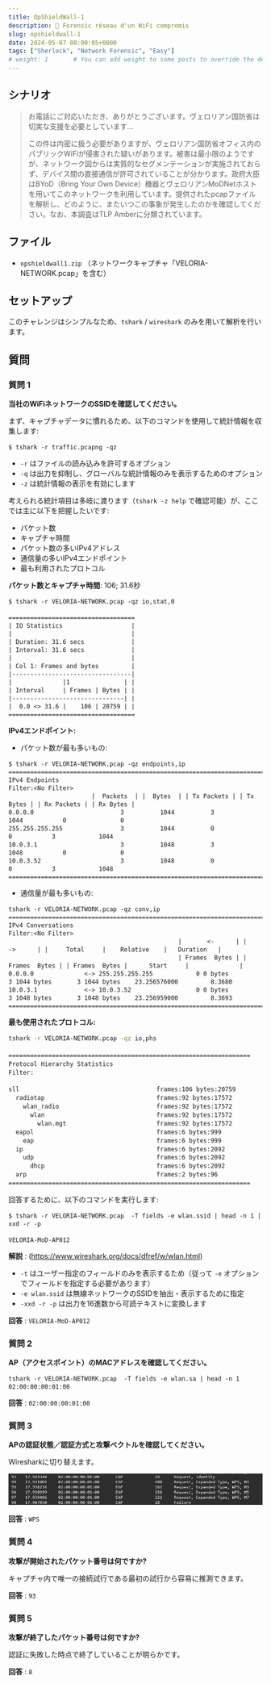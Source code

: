 ```yaml
---
title: OpShieldWall-1
description: 🛜 Forensic réseau d'un WiFi compromis
slug: opshieldwall-1
date: 2024-05-07 08:00:05+0000
tags: ["Sherlock", "Network Forensic", "Easy"]
# weight: 1       # You can add weight to some posts to override the default sorting (date descending)
---
```


## シナリオ
> お電話にご対応いただき、ありがとうございます。ヴェロリアン国防省は切実な支援を必要としています...
>
> この件は内密に扱う必要がありますが、ヴェロリアン国防省オフィス内のパブリックWiFiが侵害された疑いがあります。被害は最小限のようですが、ネットワーク図からは実質的なセグメンテーションが実施されておらず、デバイス間の直接通信が許可されていることが分かります。政府大臣はBYoD（Bring Your Own Device）機器とヴェロリアンMoDNetホストを用いてこのネットワークを利用しています。提供されたpcapファイルを解析し、どのように、またいつこの事象が発生したのかを確認してください。なお、本調査はTLP Amberに分類されています。

## ファイル
- `opshieldwall1.zip` （ネットワークキャプチャ「VELORIA-NETWORK.pcap」を含む）

## セットアップ
このチャレンジはシンプルなため、`tshark` / `wireshark` のみを用いて解析を行います。

## 質問

### 質問 1
**当社のWiFiネットワークのSSIDを確認してください。**

まず、キャプチャデータに慣れるため、以下のコマンドを使用して統計情報を収集します:
```shell
$ tshark -r traffic.pcapng -qz
```
- `-r` はファイルの読み込みを許可するオプション
- `-q` は出力を抑制し、グローバルな統計情報のみを表示するためのオプション
- `-z` は統計情報の表示を有効にします

考えられる統計項目は多岐に渡ります（``tshark -z help`` で確認可能）が、ここでは主に以下を把握したいです:
- パケット数
- キャプチャ時間
- パケット数の多いIPv4アドレス
- 通信量の多いIPv4エンドポイント
- 最も利用されたプロトコル

**パケット数とキャプチャ時間**: 106; 31.6秒

```shell
$ tshark -r VELORIA-NETWORK.pcap -qz io,stat,0

===================================
| IO Statistics                   |
|                                 |
| Duration: 31.6 secs             |
| Interval: 31.6 secs             |
|                                 |
| Col 1: Frames and bytes         |
|---------------------------------|
|              |1               | |
| Interval     | Frames | Bytes | |
|-------------------------------| |
|  0.0 <> 31.6 |    106 | 20759 | |
===================================
```

**IPv4エンドポイント:**
- パケット数が最も多いもの: 
```shell
$ tshark -r VELORIA-NETWORK.pcap -qz endpoints,ip       
================================================================================
IPv4 Endpoints
Filter:<No Filter>
                       |  Packets  | |  Bytes  | | Tx Packets | | Tx Bytes | | Rx Packets | | Rx Bytes |
0.0.0.0                        3          1044          3            1044           0               0   
255.255.255.255                3          1044          0               0           3            1044   
10.0.3.1                       3          1048          3            1048           0               0   
10.0.3.52                      3          1048          0               0           3            1048   
================================================================================
```

- 通信量が最も多いもの: 
```shell
tshark -r VELORIA-NETWORK.pcap -qz conv,ip              
================================================================================
IPv4 Conversations
Filter:<No Filter>
                                               |       <-      | |       ->      | |     Total     |    Relative    |   Duration   |
                                               | Frames  Bytes | | Frames  Bytes | | Frames  Bytes |      Start     |              |
0.0.0.0              <-> 255.255.255.255            0 0 bytes         3 1044 bytes       3 1044 bytes    23.256576000         8.3680
10.0.3.1             <-> 10.0.3.52                  0 0 bytes         3 1048 bytes       3 1048 bytes    23.256959000         8.3693
================================================================================
```

**最も使用されたプロトコル:**
```bash
tshark -r VELORIA-NETWORK.pcap -qz io,phs        

===================================================================
Protocol Hierarchy Statistics
Filter: 

sll                                      frames:106 bytes:20759
  radiotap                               frames:92 bytes:17572
    wlan_radio                           frames:92 bytes:17572
      wlan                               frames:92 bytes:17572
        wlan.mgt                         frames:92 bytes:17572
  eapol                                  frames:6 bytes:999
    eap                                  frames:6 bytes:999
  ip                                     frames:6 bytes:2092
    udp                                  frames:6 bytes:2092
      dhcp                               frames:6 bytes:2092
  arp                                    frames:2 bytes:96
===================================================================

```

回答するために、以下のコマンドを実行します:
```shell
$ tshark -r VELORIA-NETWORK.pcap  -T fields -e wlan.ssid | head -n 1 | xxd -r -p

VELORIA-MoD-AP012
```

**解説** :
(https://www.wireshark.org/docs/dfref/w/wlan.html)
- `-t` はユーザー指定のフィールドのみを表示するため（従って ``-e`` オプションでフィールドを指定する必要があります）
- `-e wlan.ssid` は無線ネットワークのSSIDを抽出・表示するために指定
- `-xxd -r -p` は出力を16進数から可読テキストに変換します

**回答** : 
``VELORIA-MoD-AP012``	

### 質問 2
**AP（アクセスポイント）のMACアドレスを確認してください。**

```shell
tshark -r VELORIA-NETWORK.pcap  -T fields -e wlan.sa | head -n 1
02:00:00:00:01:00
```

**回答** : 
``02:00:00:00:01:00``	

### 質問 3
**APの認証状態／認証方式と攻撃ベクトルを確認してください。**

Wiresharkに切り替えます。

![EAP Sequence (Extensible Authentication Protocol)](pictures/image.png)

**回答** : 
``WPS``	

### 質問 4
**攻撃が開始されたパケット番号は何ですか?**

キャプチャ内で唯一の接続試行である最初の試行から容易に推測できます。

**回答** : 
``93``	


### 質問 5
**攻撃が終了したパケット番号は何ですか?**

認証に失敗した時点で終了していることが明らかです。

**回答** : 
``8``	

